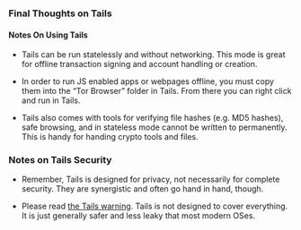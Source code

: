 ### Final Thoughts on Tails

#### Notes On Using Tails

- Tails can be run statelessly and without networking. This mode is great for offline transaction signing and account handling or creation.

- In order to run JS enabled apps or webpages offline, you must copy them into the “Tor Browser” folder in Tails. From there you can right click and run in Tails.

- Tails also comes with tools for verifying file hashes (e.g. MD5 hashes), safe browsing, and in stateless mode cannot be written to permanently. This is handy for handing crypto tools and files.

### Notes on Tails Security

- Remember, Tails is designed for privacy, not necessarily for complete security. They are synergistic and often go hand in hand, though.

- Please read [the Tails warning](https://tails.boum.org/doc/about/warning/index.en.html). Tails is not designed to cover everything. It is just generally safer and less leaky that most modern OSes.